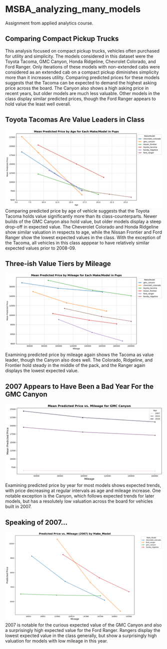 # MSBA_analyzing_many_models  

Assignment from applied analytics course.  
  
## Comparing Compact Pickup Trucks  
This analysis focused on compact pickup trucks, vehicles often purchased for utility and simplicity. The models considered in this dataset were the Toyota Tacoma, GMC Canyon, Honda Ridgeline, Chevrolet Colorado, and Ford Ranger. Only iterations of these models with non-extended cabs were considered as an extended cab on a compact pickup diminishes simplicity more than it increases utility. Comparing predicted prices for these models suggests that the Tacoma can be expected to demand the highest asking price across the board. The Canyon also shows a high asking price in recent years, but older models are much less valuable. Other models in the class display similar predicted prices, though the Ford Ranger appears to hold value the least well overall. 
  
## Toyota Tacomas Are Value Leaders in Class  
![price_by_age](image.png)  
Comparing predicted price by age of vehicle suggests that the Toyota Tacoma holds value significantly more than its class-counterparts. Newer builds of the GMC Canyon also hold value, but older models display a steep drop-off in expected value. The Cheverolet Colorado and Honda Ridgeline show similar valuation in respects to age, while the Nissan Frontier and Ford Ranger show the lowest expected values in the class. With the exception of the Tacoma, all vehicles in this class apppear to have relatively similar expected values prior to 2008-09.  
  
## Three-ish Value Tiers by Mileage  
![mileage](image-3.png)  
Examining predicted price by mileage again shows the Tacoma as value leader, though the Canyon also does well. The Colorado, Ridgeline, and Frontier hold steady in the middle of the pack, and the Ranger again displays the lowest expected value.  
  
## 2007 Appears to Have Been a Bad Year For the GMC Canyon  
![canyon_2007](image-2.png)  
Examining predicted price by year for most models shows expected trends, with price decreasing at regular intervals as age and mileage increase. One notable exception is the Canyon, which follows expected trends for later models, but has a resolutely low valuation across the board for vehicles built in 2007.  
  
## Speaking of 2007...  
![2007](image-1.png)  
2007 is notable for the curious expected value of the GMC Canyon and also a surprisingly high expected value for the Ford Ranger. Rangers display the lowest expected value in the class generally, but show a surprisingly high valuation for models with low mileage in this year.  